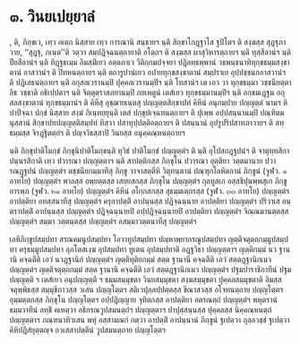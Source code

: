 <h1>๓. วินยเปยฺยาลํ</h1>
<p>   , ติ, ภิกฺขเว, เทฺว อเตฺถ นิสฺสาย เทฺว การณานิ สนฺธายฯ นฺติ สิกฺขาโกฎฺฐาโส ฐปิโตฯ ติ สงฺฆสฺส สุฎฺฐุภาวาย, ‘‘สุฎฺฐุ, ภเนฺต’’ติ วตฺวา สมฺปฎิจฺฉนตฺถายาติ อโตฺถฯ ติ สงฺฆสฺส ผาสุวิหารตฺถายฯ นฺติ ทุสฺสีลานํฯ นฺติ ปียสีลานํฯ นฺติ ทิฎฺฐธเมฺม อิมสฺมิํเยว อตฺตภาเว วีติกฺกมปจฺจยา ปฎิลทฺธพฺพานํ วธพนฺธนาทิทุกฺขธมฺมสงฺขาตานํ อาสวานํฯ ติ ปิทหนตฺถายฯ นฺติ  ตถารูปานํเยว อปายทุกฺขสงฺขาตานํ สมฺปราเย อุปฺปชฺชนกอาสวานํฯ ติ ปฎิเสธนตฺถายฯ นฺติ อกุสลเวรานมฺปิ ปุคฺคลเวรานมฺปิฯ นฺติ โทสานํฯ เต เอว วา ทุกฺขธมฺมา วชฺชนียตฺตา อิธ วชฺชาติ อธิเปฺปตาฯ นฺติ จิตฺตุตฺราสภยานมฺปิ ภยเหตูนํ เตสํเยว ทุกฺขธมฺมานมฺปิฯ นฺติ อกฺขมเฎฺฐน อกุสลสงฺขาตานํ ทุกฺขธมฺมานํฯ ติ คิหีสุ อุชฺฌายเนฺตสุ ปญฺญตฺตสิกฺขาปทํ คิหีนํ อนุกมฺปาย ปญฺญตฺตํ นามฯ ติ ปาปิจฺฉา ปกฺขํ นิสฺสาย สงฺฆํ ภิเนฺทยฺยุนฺติ เตสํ ปกฺขุปเจฺฉทนตฺถายฯ ติ ปุเพฺพ อปฺปสนฺนานมฺปิ ปณฺฑิตมนุสฺสานํ สิกฺขาปทปญฺญตฺติสมฺปทํ ทิสฺวา ปสาทุปฺปตฺติอตฺถายฯ ติ ปสนฺนานํ อุปรูปริปสาทภาวายฯ ติ สทฺธมฺมสฺส จิรฎฺฐิตตฺถํฯ ติ ปญฺจวิธสฺสาปิ วินยสฺส อนุคฺคณฺหนตฺถายฯ</p>


<p> นฺติ ภิกฺขุปาติโมกฺขํ ภิกฺขุนิปาติโมกฺขนฺติ ทุวิธํ ปาติโมกฺขํ ปญฺญตฺตํฯ ติ นฺติ อุโปสถฎฺฐปนํฯ ติ จาตุทฺทสิกา ปนฺนรสิกาติ เทฺว ปวารณา ปญฺญตฺตาฯ นฺติ สาปตฺติกสฺส ภิกฺขุโน ปวารณา อุตฺติยา วตฺตมานาย ปวารณฎฺฐปนํ ปญฺญตฺตํฯ ตชฺชนียกมฺมาทีสุ  ภิกฺขู วาจาสตฺตีหิ วิตุทนฺตานํ ปณฺฑุกโลหิตกานํ ภิกฺขูนํ  (จูฬว. ๑ อาทโย) ปญฺญตฺตํฯ พาลสฺส  อพฺยตฺตสฺส เสยฺยสกสฺส  ภิกฺขุโน  ปญฺญตฺตํฯ กุลทูสเก อสฺสชิปุนพฺพสุเก ภิกฺขู อารพฺภ  (จูฬว. ๒๑ อาทโย) ปญฺญตฺตํฯ คิหีนํ อโกฺกสกสฺส สุธมฺมเตฺถรสฺส  (จูฬว. ๓๓ อาทโย) ปญฺญตฺตํฯ อาปตฺติยา อทสฺสนาทีสุ  ปญฺญตฺตํฯ ครุกาปตฺติํ อาปนฺนสฺส ปฎิจฺฉนฺนาย อาปตฺติยา  ปญฺญตฺตํฯ ปริวาเส อนฺตราปตฺติํ อาปนฺนสฺส  ปญฺญตฺตํฯ ปฎิจฺฉนฺนายปิ อปฺปฎิจฺฉนฺนายปิ อาปตฺติยา  ปญฺญตฺตํฯ จิณฺณมานตฺตสฺส  ปญฺญตฺตํฯ สมฺมา วตฺตนฺตสฺส  ปญฺญตฺตํฯ อสมฺมาวตฺตนาทีสุ  ปญฺญตฺตํฯ</p>


<p>เอหิภิกฺขูปสมฺปทา สรณคมนูปสมฺปทา โอวาทูปสมฺปทา ปญฺหาพฺยากรณูปสมฺปทา ญตฺติจตุตฺถกมฺมูปสมฺปทา ครุธมฺมูปสมฺปทา อุภโตสเงฺฆ อุปสมฺปทา ทูเตน อุปสมฺปทาติ อฎฺฐวิธา  ปญฺญตฺตาฯ ญตฺติกมฺมํ นว ฐานานิ คจฺฉตีติ เอวํ นวฎฺฐานิกํ  ปญฺญตฺตํฯ ญตฺติทุติยกมฺมํ สตฺต ฐานานิ คจฺฉตีติ เอวํ สตฺตฎฺฐานิกเมว  ปญฺญตฺตํฯ ญตฺติจตุตฺถกมฺมํ สตฺต ฐานานิ คจฺฉตีติ เอวํ สตฺตฎฺฐานิกเมว  ปญฺญตฺตํฯ ปฐมปาราชิกาทีนํ ปฐมปญฺญตฺติ ฯ เตสํเยว อนุปญฺญตฺติ ฯ ธมฺมสมฺมุขตา วินยสมฺมุขตา สงฺฆสมฺมุขตา ปุคฺคลสมฺมุขตาติ อิมสฺส จตุพฺพิธสฺส สมฺมุขีภาวสฺส วเสน  ปญฺญโตฺตฯ สติเวปุลฺลปฺปตฺตสฺส ขีณาสวสฺส อโจทนตฺถาย  ปญฺญโตฺตฯ อุมฺมตฺตกสฺส  ภิกฺขุโน  ปญฺญโตฺตฯ อปฺปฎิญฺญาย จุทิตกสฺส อาปตฺติยา อตรณตฺถํ  ปญฺญตฺตํฯ พหุตรานํ ธมฺมวาทีนํ ลทฺธิํ คเหตฺวา อธิกรณวูปสมนตฺถํฯ  ปญฺญตฺตาฯ ปาปุสฺสนฺนสฺส ปุคฺคลสฺส นิคฺคณฺหนตฺถํ  ปญฺญตฺตาฯ ภณฺฑนาทิวเสน พหุํ อสฺสามณกํ กตฺวา อาปตฺติํ อาปนฺนานํ ภิกฺขูนํ ฐเปตฺวา ถุลฺลวชฺชํ ฐเปตฺวา คิหิปฎิสํยุตฺตญฺจ อวเสสาปตฺตีนํ วูปสมนตฺถาย  ปญฺญโตฺตฯ</p>

</p>





